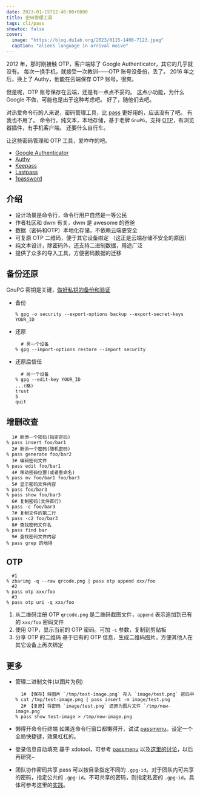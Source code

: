 ```yaml
---
date: 2023-01-15T12:40:00+0800
title: 密码管理工具
tags: cli/pass
showtoc: false
cover:
  image: "https://blog.du1ab.org/2023/0115-1408-7123.jpeg"
  caption: "aliens language in arrival moive"
---
```


2012 年，那时刚接触 OTP，客户端除了 Google Authenticator，其它的几乎就没有。
每次一换手机，就接受一次教训——OTP 账号没备份，丢了。
2016 年之后，换上了 Authy，他能在云端保存 OTP 账号，很爽。

但是呢，OTP 账号保存在云端，还是有一点点不妥的。
这点小功能，为什么 Google 不做，可能也是出于这种考虑吧。
好了，随他们去吧。

对热爱命令行的人来说，密码管理工具，比 [pass][1] 更好用的，应该没有了吧。
有我也不用了。
命令行，纯文本，本地存储，基于老牌 `GnuPG`，支持 [OTP][2]，有浏览器插件，有手机客户端。
还要什么自行车。

让这些密码管理和 OTP 工具，爱咋咋的吧。
- [Google Authenticator](https://googleauthenticator.net/)
- [Authy](https://authy.com/)
- [Keepass][3]
- [Lastpass][4]
- [1password][5]

## 介绍
- 设计场景是命令行，命令行用户自然是一等公民
- 作者社区和 dwm 有关，dwm 是 awesome 的爸爸
- 数据（密码和OTP）本地化存储，不依赖云端更安全
- 可复原 OTP 二维码，便于其它设备绑定 （这正是云端存储不安全的原因）
- 纯文本设计，除密码外，还支持二进制数据，用途广泛
- 提供了众多的导入工具，方便密码数据的迁移

## 备份还原
GnuPG 密钥是关键，[做好私钥的备份和验证](https://www.jwillikers.com/backup-and-restore-a-gpg-key)

- 备份
    ```console
    % gpg -o security --export-options backup --export-secret-keys YOUR_ID
    ```
- 还原
    ```console
      # 另一个设备
    % gpg --import-options restore --import security
    ```
- 还原后信任
    ```console
      # 另一个设备
    % gpg --edit-key YOUR_ID
    ...(略)
    trust
    5
    quit
    ```

## 增删改查

```console
  1# 新添一个密码(指定密码)
% pass insert foo/bar1
  2# 新添一个密码(随机密码)
% pass generate foo/bar2
  3# 编辑密码文件
% pass edit foo/bar1
  4# 移动密码位置(或者重命名)
% pass mv foo/bar1 foo/bar3
  5# 显示密码文件内容
% pass foo/bar3
% pass show foo/bar3
  6# 复制密码(文件首行)
% pass -c foo/bar3
  7# 复制文件的第二行
% pass -c2 foo/bar3
  8# 查找密码文件名
% pass find bar
  9# 查找密码文件内容
% pass grep 的地得
```

## OTP
```console
  #1
% zbarimg -q --raw qrcode.png | pass otp append xxx/foo
  #2
% pass otp xxx/foo
  #3
% pass otp uri -q xxx/foo
```

1. 从二维码注册 OTP
    `qrcode.png` 是二维码截图文件，`append` 表示追加到已有的 `xxx/foo` 密码文件
2. 使用 OTP，显示当前的 OTP 密码。可加 `-c` 参数，复制到剪贴板
3. 分享 OTP 的二维码
    基于已有的 OTP 信息，生成二维码图片，方便其他人在其它设备上再次绑定

## 更多

- 管理二进制文件(以图片为例)
    ```console
      1# 【保存】将图片 `/tmp/test-image.png` 存入 `image/test.png` 密码中
    % cat /tmp/test-image.png | pass insert -m image/test.png
      2# 【复原】将密码 `image/test.png` 还原为图片文件 `/tmp/new-image.png`
    % pass show test-image > /tmp/new-image.png
    ```

- 懒得开命令行终端
  如果连命令行窗口都懒得开，试试 [passmenu](https://git.zx2c4.com/password-store/tree/contrib/dmenu/README.md)。设定一个全局快捷键，效果杠杠的。

- 登录信息自动填充
  基于 xdotool，可参考 [passmenu](https://git.zx2c4.com/password-store/tree/contrib/dmenu/passmenu) 以及[这里的讨论](https://news.ycombinator.com/item?id=26799021)，以后再研究~

- 团队协作密码共享
  pass 可以按目录指定不同的 `.gpg-id`。对于团队内可共享的密码，指定公共的 `.gpg-id`。不可共享的密码，则指定私密的 `.gpg-id`。具体可参考这里的[实践](https://github.com/fpco/best-practices/blob/master/password-store.md)。

[1]: https://www.passwordstore.org
[2]: https://github.com/tadfisher/pass-otp
[3]: https://keepass.info/
[4]: https://www.lastpass.com/
[5]: https://1password.com/
